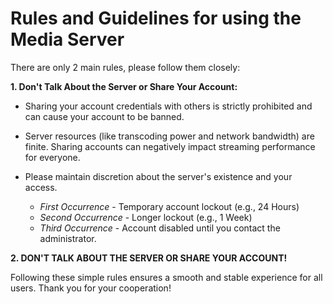 # Rules and Guidelines for using the Media Server

There are only 2 main rules, please follow them closely:

**1. Don't Talk About the Server or Share Your Account:**

* Sharing your account credentials with others is strictly prohibited and can cause your account to be banned.
* Server resources (like transcoding power and network bandwidth) are finite. Sharing accounts can negatively impact streaming performance for everyone.
* Please maintain discretion about the server's existence and your access.

    * *First Occurrence* - Temporary account lockout (e.g., 24 Hours)
    * *Second Occurrence* - Longer lockout (e.g., 1 Week)
    * *Third Occurrence* - Account disabled until you contact the administrator.

**2. DON'T TALK ABOUT THE SERVER OR SHARE YOUR ACCOUNT!**

Following these simple rules ensures a smooth and stable experience for all users. Thank you for your cooperation!
